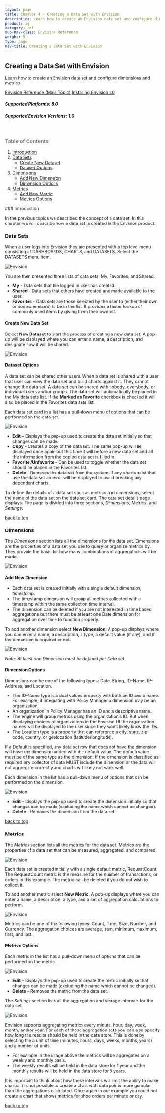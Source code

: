 ```yaml
---
layout: page
title: Chapter 4 - Creating a Data Set with Envision
description: Learn how to create an Envision data set and configure dimensions and metrics.
product: ag
category: ref
sub-nav-class: Envision Reference
weight: 5
type: page
nav-title: Creating a Data Set with Envision
---
```


## Creating a Data Set with Envision
Learn how to create an Envision data set and configure dimensions and metrics.

<a href="env_toc.html" class="button secondary">Envision Reference (Main Topic)</a>  <a href="../envision_install/installing_envision.htm" class="button secondary">Installing Envision 1.0</a>
<h5 class="stamp">Supported Platforms: 8.0</h5>  <h5 class="stamp">Supported Envision Versions: 1.0</h5><br>

<div class = "divider1"></div>

<h3 name="top" style="color: grey;">Table of Contents</h3>

1. [Introduction](#introduction)
2. [Data Sets](#data-sets)
	* [Create New Dataset](#create-new-data-set)
	* [Dataset Options](#dataset-options)
3. [Dimensions](#dimensions)
	* [Add New Dimension](#add-new-dimension)
	* [Dimension Options](#dimension-options)
4. [Metrics](#metrics)
	* [Add New Metric](#add-new-metric)
	* [Metrics Options](#metrics-options)

<div class = "divider1"></div>
### <a id="introduction"></a>Introduction

In the previous topics we described the concept of a data set. In this chapter we will describe how a data set is created in the Envision product.

### <a id="data-sets"></a>Data Sets

When a user logs into Envision they are presented with a top level menu consisting of DASHBOARDS, CHARTS, and DATASETS. Select the DATASETS menu item.

![Envision](images/env_creating_dataset1.jpg "DATASETS menu on Envision Console")

You are then presented three lists of data sets, My, Favorites, and Shared. 

* **My** - Data sets that the logged in user has created. 
* **Shared** - Data sets that others have created and made available to the user. 
* **Favorites** - Data sets are those selected by the user to (either their own or someone else’s) to be in the list. It provides a faster lookup of commonly used items by giving them their own list.

#### <a id="create-new-data-set"></a>Create New Data Set

Select **New Dataset** to start the process of creating a new data set. A pop-up will be displayed where you can enter a name, a description, and designate how it will be shared.

![Envision](images/env_creating_dataset2.jpg "New Dataset Pop-up")

#### <a id="dataset-options"></a>Dataset Options

A data set can be shared other users. When a data set is shared with a user that user can view the data set and build charts against it. They cannot change the data set. A data set can be shared with nobody, everybody, or individual users and/or groups. The data set will automatically be placed in the My data sets list. If the **Marked as Favorite** checkbox is checked it will also be placed in the Favorites data sets list.

Each data set card in a list has a pull-down menu of options that can be performed on the data set. 

![Envision](images/env_creating_dataset3.jpg "Create Dataset Options")

* **Edit** – Displays the pop-up used to create the data set initially so that changes can be made. 
* **Copy** - Creates a copy of the data set. The same pop-up will be displayed once again but this time it will before a new data set and all the information from the copied data set is filled in.
* **Favorite /Unfavorite** - Can be used to toggle whether the data set should be placed in the Favorites list. 
* **Delete** - Removes the data set from the system. If any charts exist that use the data set an error will be displayed to avoid breaking any dependent charts.

To define the details of a data set such as metrics and dimensions, select the name of the data set on the data set card. The data set details page displays. The page is divided into three sections, *Dimensions*, *Metrics*, and *Settings*. 

<a href="#top">back to top</a>

### <a id="dimensions"></a>Dimensions

The *Dimensions* section lists all the dimensions for the data set. Dimensions are the properties of a data set you use to query or organize metrics by. They provide the basis for how many combinations of aggregations will be made. 

![Envision](images/env_creating_dataset4.jpg "Dimensions")

#### <a id="add-new-dimension"></a>Add New Dimension

* Each data set is created initially with a single default dimension, *timestamp*. 
* The timestamp dimension will group all metrics collected with a timestamp within the same collection time interval. 
* The dimension can be deleted if you are not interested in time based aggregations but there must be at least one Date dimension for aggregation over time to function properly. 

To add another dimension select **New Dimension**. A pop-up displays where you can enter a name, a description, a type, a default value (if any), and if the dimension is required or not. 

![Envision](images/env_creating_dataset5.jpg "Add New Dimension")

*Note: At least one Dimension must be defined per Data set.*

#### <a id="dimension-options"></a>Dimension Options

Dimensions can be one of the following types: Date, String, ID-Name, IP-Address, and Location. 

* The ID-Name type is a dual valued property with both an ID and a name. For example, if integrating with Policy Manager a dimension may be an organization. 
* An organization in Policy Manager has an ID and a descriptive name. 
* The engine will group metrics using the organization’s ID. But when displaying choices of organizations in the Envision UI the organization names will be displayed to the user since they won’t likely know the IDs. 
* The Location type is a property that can reference a city, state, zip code, country, or geolocation (latitude/longitude).

If a Default is specified, any data set row that does not have the dimension will have the dimension added with the default value. The default value must be of the same type as the dimension. If the dimension is classified as required any collector of data MUST include the dimension or the data will not aggregate correctly and charts will likely not work well.

Each dimension in the list has a pull-down menu of options that can be performed on the dimension.

![Envision](images/env_creating_dataset6.jpg "Dimension Options")

* **Edit** – Displays the pop-up used to create the dimension initially so that changes can be made (excluding the name which cannot be changed). 
* **Delete** - Removes the dimension from the data set. 

<a href="#top">back to top</a>

### <a id="metrics"></a>Metrics

The *Metrics* section lists all the metrics for the data set. Metrics are the properties of a data set that can be measured, aggregated, and compared.

![Envision](images/env_creating_dataset7.jpg "Metrics")

Each data set is created initially with a single default metric, RequestCount. The RequestCount metric is the measure for the number of transactions, or orders in this example. The metric can be deleted if you do not wish to collect it. 

To add another metric select **New Metric**. A pop-up displays where you can enter a name, a description, a type, and a set of aggregation calculations to perform.

![Envision](images/env_creating_dataset8.jpg "Add New Metric")

Metrics can be one of the following types: Count, Time, Size, Number, and Currency. The aggregation choices are average, sum, minimum, maximum, first, and last. 

#### <a id="metrics-options"></a>Metrics Options

Each metric in the list has a pull-down menu of options that can be performed on the metric.

![Envision](images/env_creating_dataset9.jpg "Metric Options")

* **Edit** – Displays the pop-up used to create the metric initially so that changes can be made (excluding the name which cannot be changed). 
* **Delete** – Removes the metric from the data set. 

The *Settings* section lists all the aggregation and storage intervals for the data set. 

![Envision](images/env_creating_dataset10.jpg "Metric Options")

Envision supports aggregating metrics every minute, hour, day, week, month, and/or year. For each of these aggregation sets you can also specify how long the results should be held in the data store. This is done by selecting the a unit of time (minutes, hours, days, weeks, months, years) and a number of units. 

* For example in the image above the metrics will be aggregated on a weekly and monthly basis. 
* The weekly results will be held in the data store for 1 year and the monthly results will be held in the data store for 5 years. 

It is important to think about how these intervals will limit the ability to make charts. It is not possible to create a chart with data points more granular than the aggregations calculated. Once again in our example you could not create a chart that shows metrics for shoe orders per minute or day.

<a href="#top">back to top</a>